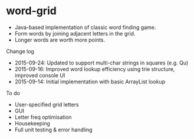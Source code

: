 # word-grid

- Java-based implementation of classic word finding game.
- Form words by joining adjacent letters in the grid.
- Longer words are worth more points.

Change log
- 2015-09-24: Updated to support multi-char strings in squares (e.g. Qu)
- 2015-09-16: Improved word lookup efficiency using trie structure, improved console UI
- 2015-09-14: Initial implementation with basic ArrayList lookup

To do
- User-specified grid letters
- GUI
- Letter freq optimisation
- Housekeeping
- Full unit testing & error handling